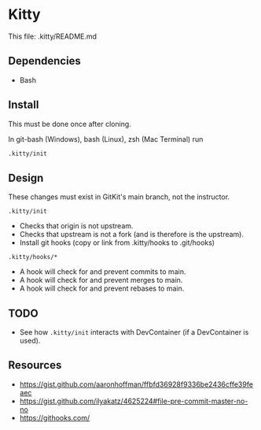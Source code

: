 # Kitty

This file: .kitty/README.md

## Dependencies

* Bash

## Install

This must be done once after cloning.

In git-bash (Windows), bash (Linux), zsh (Mac Terminal) run

```bash
.kitty/init
```

## Design

These changes must exist in GitKit's main branch, not the instructor.

`.kitty/init`

* Checks that origin is not upstream.
* Checks that upstream is not a fork (and is therefore is the upstream).
* Install git hooks (copy or link from .kitty/hooks to .git/hooks)

`.kitty/hooks/*`

* A hook will check for and prevent commits to main.
* A hook will check for and prevent merges to main.
* A hook will check for and prevent rebases to main.


## TODO

* See how `.kitty/init` interacts with DevContainer (if a DevContainer is used).


## Resources

* https://gist.github.com/aaronhoffman/ffbfd36928f9336be2436cffe39feaec
* https://gist.github.com/ilyakatz/4625224#file-pre-commit-master-no-no
* https://githooks.com/

